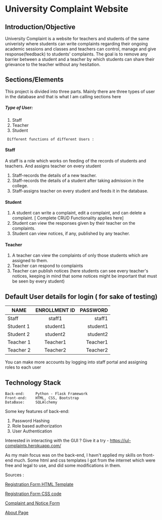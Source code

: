 # University Complaint Website
## Introduction/Objective 
University Complaint is a website for teachers and students of the same univeristy where students can write complaints regarding their ongoing academic sessions and classes
and teachers can control, manage and give response(feedback) to students' complaints. 
The goal is to remove any barrier between a student and a teacher by which students can share their grievance to the teacher without any hesitation. 

## Sections/Elements

This project is divided into three parts. 
Mainly there are three types of user in the database and that is what I am calling sections here

##### Type of User:
1. Staff
2. Teacher
3. Student

``` Different functions of different Users :```

#### Staff

A staff is a role which works on feeding of the records of students and teachers. And assigns teacher on every student


1. Staff-records the details of a new teacher.
2. Staff-records the details of a student after taking admission in the college.
3. Staff-assigns teacher on every student and feeds it in the database.

#### Student

1. A student can write a complaint, edit a complaint, and can delete a complaint. [ Complete CRUD Functionality applies here]
2. Student can view the responses given by their teacher on the complaints.
3. Student can view notices, if any, published by any teacher.

#### Teacher

1. A teacher can view the complaints of only those students which are assigned to them.
2. Teacher can respond to complaints
3. Teacher can publish notices (here students can see every teacher's notices, keeping in mind that some notices might be important that must be seen by every student)

## Default User details for login ( for sake of testing)

|  NAME | ENROLLMENT ID | PASSWORD  |
| ------------- |:-------------:| -----:|
| Staff     |staff1         |  staff1   |
| Student 1 |student1       |  student1 |
| Student 2 |student2       |  student2 |
| Teacher 1 |Teacher1       |  Teacher1 |
| Teacher 2 |Teacher2       |  Teacher2 |


You can make more accounts by logging into staff portal and assigning roles to each user

## Technology Stack

```
Back-end:     Python - Flask Framework 
Front-end:    HTML, CSS, Bootstrap 
DataBase:     SQLAlchemy 
```

Some key features of back-end:

1. Password Hashing
2. Role based authorization
3. User Authentication


Interested in interacting with the GUI ?
Give it a try - https://iul-complaints.herokuapp.com/


As my main focus was on the back-end, I havn't applied my skills on front-end much. Some html and css templates 
I got from the internet which were free and legal to use, and did some modifications in them.


Sources :

[Registration Form HTML Template](https://www.codehim.com/demo/sign-in-and-sign-up-form-template/?)


[Registration Form CSS code](https://www.codehim.com/demo/sign-in-and-sign-up-form-template/style.css)

[Complaint and Notice Form](https://preview.colorlib.com/theme/bootstrap/contact-form-20/)

[About Page](https://fantacydesigns.com/about-us-page-design-in-html-and-css/)
